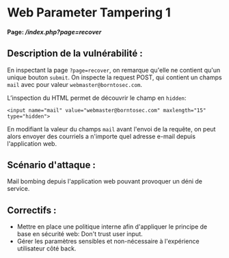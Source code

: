 # Web Parameter Tampering 1

#### Page: _/index.php?page=recover_


## Description de la vulnérabilité :
En inspectant la page `?page=recover`, on remarque qu'elle ne contient qu'un unique bouton `submit`.
On inspecte la request POST, qui contient un champs `mail` avec pour valeur `webmaster@borntosec.com`.

L’inspection du HTML permet de découvrir le champ en `hidden`:
```
<input name="mail" value="webmaster@borntosec.com" maxlength="15" type="hidden">
```

En modifiant la valeur du champs `mail` avant l'envoi de la requête, on peut alors envoyer des courriels a n'importe quel adresse e-mail depuis l'application web.

## Scénario d'attaque :
Mail bombing depuis l'application web pouvant provoquer un déni de service.

## Correctifs :
- Mettre en place une politique interne afin d'appliquer le principe de base en sécurité web: Don't trust user input.
- Gérer les paramètres sensibles et non-nécessaire à l'expérience utilisateur côté back.
